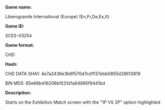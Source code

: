 **Game name:**

Liberogrande International (Europe) (En,Fr,De,Es,It)

**Game ID:**

SCES-03254

**Game format:**

CHD

**Hash:**

CHD DATA SHA1: 4e7a2436e3b6f570d7cd1f37ebb0855d28613819

BIN MD5: 85e68b416206b1531d1a94885f9441bd

**Description:**

Starts on the Exhibition Match screen with the "1P VS 2P" option highlighted